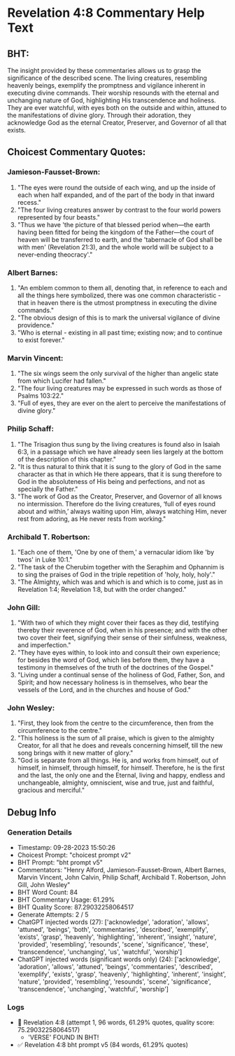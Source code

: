 # Revelation 4:8 Commentary Help Text

## BHT:
The insight provided by these commentaries allows us to grasp the significance of the described scene. The living creatures, resembling heavenly beings, exemplify the promptness and vigilance inherent in executing divine commands. Their worship resounds with the eternal and unchanging nature of God, highlighting His transcendence and holiness. They are ever watchful, with eyes both on the outside and within, attuned to the manifestations of divine glory. Through their adoration, they acknowledge God as the eternal Creator, Preserver, and Governor of all that exists.

## Choicest Commentary Quotes:
### Jamieson-Fausset-Brown:
1. "The eyes were round the outside of each wing, and up the inside of each when half expanded, and of the part of the body in that inward recess."
2. "The four living creatures answer by contrast to the four world powers represented by four beasts."
3. "Thus we have 'the picture of that blessed period when—the earth having been fitted for being the kingdom of the Father—the court of heaven will be transferred to earth, and the 'tabernacle of God shall be with men' (Revelation 21:3), and the whole world will be subject to a never-ending theocracy'."

### Albert Barnes:
1. "An emblem common to them all, denoting that, in reference to each and all the things here symbolized, there was one common characteristic - that in heaven there is the utmost promptness in executing the divine commands."
2. "The obvious design of this is to mark the universal vigilance of divine providence."
3. "Who is eternal - existing in all past time; existing now; and to continue to exist forever."

### Marvin Vincent:
1. "The six wings seem the only survival of the higher than angelic state from which Lucifer had fallen."
2. "The four living creatures may be expressed in such words as those of Psalms 103:22."
3. "Full of eyes, they are ever on the alert to perceive the manifestations of divine glory."

### Philip Schaff:
1. "The  Trisagion  thus sung by the living creatures is found also in Isaiah 6:3, in a passage which we have already seen lies largely at the bottom of the description of this chapter."
2. "It is thus natural to think that it is sung to the glory of God in the same character as that in which He there appears, that it is sung therefore to God in the absoluteness of His being and perfections, and not as specially the Father."
3. "The work of God as the Creator, Preserver, and Governor of all knows no intermission. Therefore do the living creatures, ‘full of eyes round about and within,’ always waiting upon Him, always watching Him, never rest from adoring, as He never rests from working."

### Archibald T. Robertson:
1. "Each one of them, 'One by one of them,' a vernacular idiom like 'by twos' in Luke 10:1." 
2. "The task of the Cherubim together with the Seraphim and Ophannim is to sing the praises of God in the triple repetition of 'holy, holy, holy'." 
3. "The Almighty, which was and which is and which is to come, just as in Revelation 1:4; Revelation 1:8, but with the order changed."

### John Gill:
1. "With two of which they might cover their faces as they did, testifying thereby their reverence of God, when in his presence; and with the other two cover their feet, signifying their sense of their sinfulness, weakness, and imperfection."
2. "They have eyes within, to look into and consult their own experience; for besides the word of God, which lies before them, they have a testimony in themselves of the truth of the doctrines of the Gospel."
3. "Living under a continual sense of the holiness of God, Father, Son, and Spirit; and how necessary holiness is in themselves, who bear the vessels of the Lord, and in the churches and house of God."

### John Wesley:
1. "First, they look from the centre to the circumference, then from the circumference to the centre."
2. "This holiness is the sum of all praise, which is given to the almighty Creator, for all that he does and reveals concerning himself, till the new song brings with it new matter of glory."
3. "God is separate from all things. He is, and works from himself, out of himself, in himself, through himself, for himself. Therefore, he is the first and the last, the only one and the Eternal, living and happy, endless and unchangeable, almighty, omniscient, wise and true, just and faithful, gracious and merciful."


## Debug Info
### Generation Details
- Timestamp: 09-28-2023 15:50:26
- Choicest Prompt: "choicest prompt v2"
- BHT Prompt: "bht prompt v5"
- Commentators: "Henry Alford, Jamieson-Fausset-Brown, Albert Barnes, Marvin Vincent, John Calvin, Philip Schaff, Archibald T. Robertson, John Gill, John Wesley"
- BHT Word Count: 84
- BHT Commentary Usage: 61.29%
- BHT Quality Score: 87.29032258064517
- Generate Attempts: 2 / 5
- ChatGPT injected words (27):
	['acknowledge', 'adoration', 'allows', 'attuned', 'beings', 'both', 'commentaries', 'described', 'exemplify', 'exists', 'grasp', 'heavenly', 'highlighting', 'inherent', 'insight', 'nature', 'provided', 'resembling', 'resounds', 'scene', 'significance', 'these', 'transcendence', 'unchanging', 'us', 'watchful', 'worship']
- ChatGPT injected words (significant words only) (24):
	['acknowledge', 'adoration', 'allows', 'attuned', 'beings', 'commentaries', 'described', 'exemplify', 'exists', 'grasp', 'heavenly', 'highlighting', 'inherent', 'insight', 'nature', 'provided', 'resembling', 'resounds', 'scene', 'significance', 'transcendence', 'unchanging', 'watchful', 'worship']

### Logs
- 🔄 Revelation 4:8 (attempt 1, 96 words, 61.29% quotes, quality score: 75.29032258064517) 
	- 'VERSE' FOUND IN BHT!
- ✅ Revelation 4:8 bht prompt v5 (84 words, 61.29% quotes)